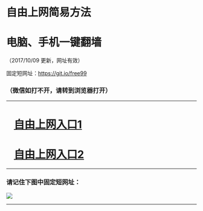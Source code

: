 ﻿# 自由上网简易方法

# 电脑、手机一键翻墙

（2017/10/09 更新，网址有效）

固定短网址：https://git.io/free99

### （微信如打不开，请转到浏览器打开）


***





# &nbsp;&nbsp; <a href="http://ft1474218261.fwq-tz-1001.info/fwqtz01.html?t=10090019868 " target="_blank">自由上网入口1</a>
# &nbsp;&nbsp; <a href="http://ft1703832029.fwq-tz-1002.info/fwqtz02.html?t=10090012971 " target="_blank">自由上网入口2</a>
***

### 请记住下图中固定短网址：

<img src="https://s3-us-west-2.amazonaws.com/fwq-1001/yjfq-20170905okok.png" /> 


***

